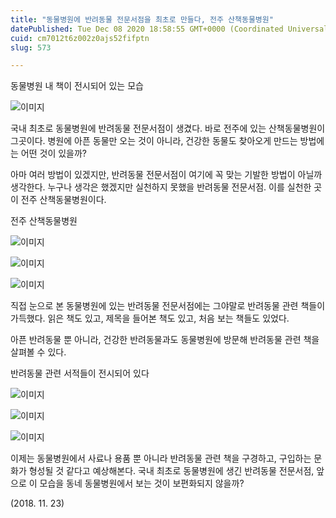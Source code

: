 ```yaml
---
title: "동물병원에 반려동물 전문서점을 최초로 만들다, 전주 산책동물병원"
datePublished: Tue Dec 08 2020 18:58:55 GMT+0000 (Coordinated Universal Time)
cuid: cm7012t6z002z0ajs52fifptn
slug: 573

---
```



동물병원 내 책이 전시되어 있는 모습

![이미지](https://cdn.hashnode.com/res/hashnode/image/upload/v1739250885021/42b66a09-1892-4470-b2a5-4577e01b739b.jpeg)

국내 최초로 동물병원에 반려동물 전문서점이 생겼다. 바로 전주에 있는 산책동물병원이 그곳이다. 병원에 아픈 동물만 오는 것이 아니라, 건강한 동물도 찾아오게 만드는 방법에는 어떤 것이 있을까?

아마 여러 방법이 있겠지만, 반려동물 전문서점이 여기에 꼭 맞는 기발한 방법이 아닐까 생각한다. 누구나 생각은 했겠지만 실천하지 못했을 반려동물 전문서점. 이를 실천한 곳이 전주 산책동물병원이다.

전주 산책동물병원

![이미지](https://cdn.hashnode.com/res/hashnode/image/upload/v1739250886918/d5cb979b-6051-446d-961a-07fa5ede832e.jpeg)

![이미지](https://cdn.hashnode.com/res/hashnode/image/upload/v1739250888393/66c3c575-83f2-4583-b2e4-99af78e2502a.jpeg)

![이미지](https://cdn.hashnode.com/res/hashnode/image/upload/v1739250890192/345ccbf6-67d5-4d2b-9ce2-030a874dd70a.jpeg)

직접 눈으로 본 동물병원에 있는 반려동물 전문서점에는 그야말로 반려동물 관련 책들이 가득했다. 읽은 책도 있고, 제목을 들어본 책도 있고, 처음 보는 책들도 있었다.

아픈 반려동물 뿐 아니라, 건강한 반려동물과도 동물병원에 방문해 반려동물 관련 책을 살펴볼 수 있다.

반려동물 관련 서적들이 전시되어 있다

![이미지](https://cdn.hashnode.com/res/hashnode/image/upload/v1739250892238/1c7ce54a-d9ed-4152-a9c8-2de507dfdd9a.jpeg)

![이미지](https://cdn.hashnode.com/res/hashnode/image/upload/v1739250893781/f2586879-8c08-4866-a5b9-b59591b4ba2d.jpeg)

![이미지](https://cdn.hashnode.com/res/hashnode/image/upload/v1739250895696/938a8f11-a510-47bc-9194-0c932d44e130.jpeg)

이제는 동물병원에서 사료나 용품 뿐 아니라 반려동물 관련 책을 구경하고, 구입하는 문화가 형성될 것 같다고 예상해본다. 국내 최초로 동물병원에 생긴 반려동물 전문서점, 앞으로 이 모습을 동네 동물병원에서 보는 것이 보편화되지 않을까?

(2018. 11. 23)